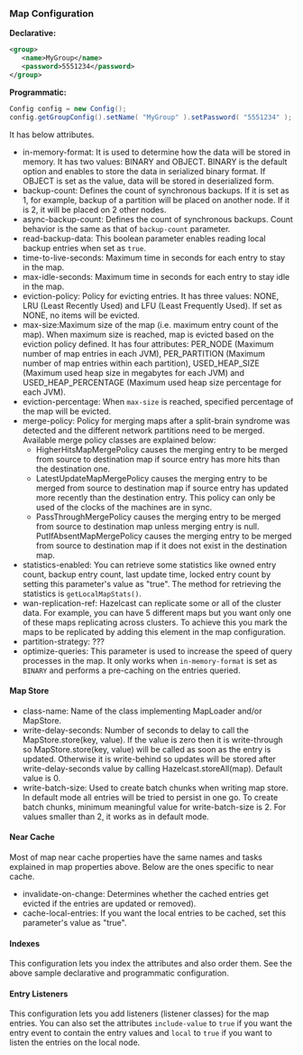 

### Map Configuration

**Declarative:**

```xml
<group>
   <name>MyGroup</name>
   <password>5551234</password>
</group>
```

**Programmatic:**

```java
Config config = new Config();
config.getGroupConfig().setName( "MyGroup" ).setPassword( "5551234" );
```


It has below attributes.

- in-memory-format: It is used to determine how the data will be stored in memory. It has two values: BINARY and OBJECT. BINARY is the default option and enables to store the data in serialized binary format. If OBJECT is set as the value, data will be stored in deserialized form.
- backup-count: Defines the count of synchronous backups. If it is set as 1, for example, backup of a partition will be placed on another node. If it is 2, it will be placed on 2 other nodes.
- async-backup-count: Defines the count of synchronous backups. Count behavior is the same as that of `backup-count` parameter.
- read-backup-data: This boolean parameter enables reading local backup entries when set as `true`.
- time-to-live-seconds: Maximum time in seconds for each entry to stay in the map.
- max-idle-seconds: Maximum time in seconds for each entry to stay idle in the map.
- eviction-policy: Policy for evicting entries. It has three values: NONE, LRU (Least Recently Used) and LFU (Least Frequently Used). If set as NONE, no items will be evicted.
- max-size:Maximum size of the map (i.e. maximum entry count of the map).  When maximum size is reached, map is evicted based on the eviction policy defined. It has four attributes: PER_NODE (Maximum number of map entries in each JVM), PER_PARTITION (Maximum number of map entries within each partition), USED_HEAP_SIZE (Maximum used heap size in megabytes for each JVM) and USED_HEAP_PERCENTAGE (Maximum used heap size percentage for each JVM). 
- eviction-percentage: When `max-size` is reached, specified percentage of the map will be evicted.
- merge-policy: Policy for merging maps after a split-brain syndrome was detected and the different network partitions need to be merged. Available merge policy classes are explained below:
	- HigherHitsMapMergePolicy causes the merging entry to be merged from source to destination map if source entry has more hits than the destination one.
	- LatestUpdateMapMergePolicy causes the merging entry to be merged from source to destination map if source entry has updated more recently than the destination entry. This policy can only be used of the clocks of the machines are in sync.
	- PassThroughMergePolicy causes the merging entry to be merged from source to destination map unless merging entry is null.
PutIfAbsentMapMergePolicy causes the merging entry to be merged from source to destination map if it does not exist in the destination map.
- statistics-enabled: You can retrieve some statistics like owned entry count, backup entry count, last update time, locked entry count by setting this parameter's value as "true". The method for retrieving the statistics is `getLocalMapStats()`.
- wan-replication-ref: Hazelcast can replicate some or all of the cluster data. For example, you can have 5 different maps but you want only one of these maps replicating across clusters. To achieve this you mark the maps to be replicated by adding this element in the map configuration.
- partition-strategy: ???
- optimize-queries: This parameter is used to increase the speed of query processes in the map. It only works when `in-memory-format` is set as `BINARY` and performs a pre-caching on the entries queried.

#### Map Store

- class-name: Name of the class implementing MapLoader and/or MapStore.
- write-delay-seconds: Number of seconds to delay to call the MapStore.store(key, value). If the value is zero then it is write-through so MapStore.store(key, value) will be called as soon as the entry is updated. Otherwise it is write-behind so updates will be stored after write-delay-seconds value by calling Hazelcast.storeAll(map). Default value is 0.
- write-batch-size: Used to create batch chunks when writing map store. In default mode all entries will be tried to persist in one go. To create batch chunks, minimum meaningful value for write-batch-size is 2. For values smaller than 2, it works as in default mode.

#### Near Cache

Most of map near cache properties have the same names and tasks explained in map properties above. Below are the ones specific to near cache.

- invalidate-on-change: Determines whether the cached entries get evicted if the entries are updated or removed).
- cache-local-entries: If you want the local entries to be cached, set this parameter's value as "true".

#### Indexes
This configuration lets you index the attributes and also order them. See the above sample declarative and programmatic configuration.

#### Entry Listeners
This configuration lets you add listeners (listener classes) for the map entries. You can also set the attributes `include-value` to `true` if you want the entry event to contain the entry values and `local` to `true` if you want to listen the entries on the local node.


